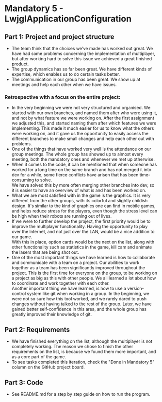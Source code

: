 # Mandatory 5 - LwjglApplicationConfiguration

## Part 1: Project and project structure
   - The team think that the choices we've made has worked out great. 
   We have had some problems concerning the implementation of multiplayer, 
   but after working hard to solve this issue we achieved a great finished product.
   - The group dynamics has so far been great. We have different kinds of expertise, 
   which enables us to do certain tasks better.
   - The communication in our group has been great. 
   We show up at meetings and help each other when we have issues. 
### Retrospective with a focus on the entire project:
   - In the very beginning we were not very structured and organised. 
   We started with our own branches, and named them after who
   were using it, and not by what feature we were working on. 
   After the first assignment we adjusted this, and started naming them after which features we
   were implementing. This made it much easier for us to know what the others were working on, 
   and it gave us the opportunity to easily access
   the different branches to make small changes and help each other out with problems.
   - One of the things that have worked very well is the attendance on our group meetings. 
   The whole group has showed up to almost every meeting, 
   both the mandatory ones and whenever we met up otherwise.
   - When it comes to the code, it can be mentioned that when someone has worked for 
   a long time on the same branch and has not merged it into dev for a while, 
   some fierce conflicts have arisen that has been time-consuming to solve. <br/>
   We have solved this by more often merging other branches into dev, 
   so it is easier to have an overview of what is and has been worked on.
   - What we are most satisfied with in the game is the graphics. 
   It is very different from the other groups, with its colorful and slightly childish design. 
   It's similar to the kind of graphics one can find in mobile games, 
   and helps reduce stress for the players, even though the stress level can be high 
   when their robots are running out of lives.
   - If we were to further develop the project, the first priority would be to improve 
   the multiplayer functionality. Having the opportunity to play over the Internet, 
   and not just over the LAN, would be a nice addition to our game. <br/>
   With this in place, option cards would be the next on the list, 
   along with other functionality such as statistics in the game, 
   kill cam and animate the lasers that are being shot out.
   - One of the most important things we have learned is how to collaborate 
   and communicate with a team on a project. Our abilities to work together as a team has been
   significantly improved throughout the project. This is the first time for everyone 
   on the group, to be working on a project as big as this with other people.
   We all learned a lot about how to coordinate and work together with each other. <br/>
   Another important thing we have learned, is how to use a version-control system 
   like git when working in a group. In the beginning, we were not so sure how this tool worked, 
   and we rarely dared to push changes without having talked to the rest of the group.
   Later, we have gained better self-confidence in this area, 
   and the whole group has greatly improved their knowledge of git. 


## Part 2: Requirements
   - We have finished everything on the list, although the multiplayer is not completely working.
The reason we chose to finish the other requirements on the list, is because we found them more important, and as a core part of the game.
   - To see tasks completed this iteration, check the "Done in Mandatory 5" column on the GitHub project board.


    
## Part 3: Code
   - See README.md for a step by step guide on how to run the program.
